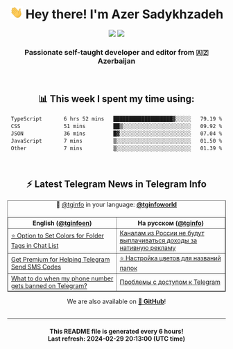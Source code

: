 <div align="center">
	<div>
		<h1>
      <img src="./assets/hi.gif" width="30px"> Hey there! I'm Azer Sadykhzadeh
    </h1>
    <img height="18" src="https://komarev.com/ghpvc/?username=sadykhzadeh&label=Views&color=2081c1&style=flat-square" />
		<a href="https://wakatime.com/Azer"> <img height="18" src="https://wakatime.com/badge/user/f80ae27a-c328-426f-a381-bc84136e2dd6.svg" /> </a>
    <h3>
      Passionate self-taught developer and editor from 🇦🇿 Azerbaijan
    </h3>
  </div>
  <br>

<h2>📊 This week I spent my time using:</h2>

<!--START_SECTION:waka-->

```txt
TypeScript       6 hrs 52 mins   ███████████████████▓░░░░░   79.19 %
CSS              51 mins         ██▒░░░░░░░░░░░░░░░░░░░░░░   09.92 %
JSON             36 mins         █▓░░░░░░░░░░░░░░░░░░░░░░░   07.04 %
JavaScript       7 mins          ▒░░░░░░░░░░░░░░░░░░░░░░░░   01.50 %
Other            7 mins          ▒░░░░░░░░░░░░░░░░░░░░░░░░   01.39 %
```

<!--END_SECTION:waka-->

<br>

<h2>⚡️ Latest Telegram News in Telegram Info</h2>
  <table border>
		<tr>
			<th width="50%">English (<a href="https://t.me/tginfoen">@tginfoen</a>)</th>
			<th>На русском (<a href="https://t.me/tginfo">@tginfo</a>)</th>
		</tr>
		<caption>🚩 <a href="https://t.me/tginfo">@tginfo</a> in your language: <a href="https://t.me/tginfoworld"><b>@tginfoworld</b></a><caption/>
  <tr><td><a href="https://t.me/tginfoen/1859">⭐ Option to Set Colors for Folder Tags in Chat List</a></td>
    <td><a href="https://t.me/tginfo/3946">Каналам из России не будут выплачиваться доходы за нативную рекламу</a></td></tr><tr><td><a href="https://t.me/tginfoen/1858">Get Premium for Helping Telegram Send SMS Codes</a></td>
    <td><a href="https://t.me/tginfo/3945">⭐ Настройка цветов для названий папок</a></td></tr><tr><td><a href="https://t.me/tginfoen/1856">What to do when my phone number gets banned on Telegram?</a></td>
    <td><a href="https://t.me/tginfo/3944">Проблемы с доступом к Telegram</a></td></tr>
</table>
We are also available on <a href="https://github.com/tginfo"><b>🐙 GitHub</b></a>!
</div>

<br>
<hr>
<h4 align="center">This README file is generated <b>every 6 hours</b>!</br>Last refresh: <b>2024-02-29 20:13:00 (UTC time)</b></h4>
